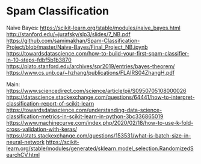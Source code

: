 # Spam Classification


Naive Bayes:
https://scikit-learn.org/stable/modules/naive_bayes.html
http://stanford.edu/~jurafsky/slp3/slides/7_NB.pdf
https://github.com/samimakhan/Spam-Classification-Project/blob/master/Naive-Bayes/Final_Project_NB.ipynb
https://towardsdatascience.com/how-to-build-your-first-spam-classifier-in-10-steps-fdbf5b1b3870
https://plato.stanford.edu/archives/spr2019/entries/bayes-theorem/
https://www.cs.unb.ca/~hzhang/publications/FLAIRS04ZhangH.pdf




Main:
https://www.sciencedirect.com/science/article/pii/S0950705108000026
https://datascience.stackexchange.com/questions/64441/how-to-interpret-classification-report-of-scikit-learn
https://towardsdatascience.com/understanding-data-science-classification-metrics-in-scikit-learn-in-python-3bc336865019
https://www.machinecurve.com/index.php/2020/02/18/how-to-use-k-fold-cross-validation-with-keras/
https://stats.stackexchange.com/questions/153531/what-is-batch-size-in-neural-network
https://scikit-learn.org/stable/modules/generated/sklearn.model_selection.RandomizedSearchCV.html